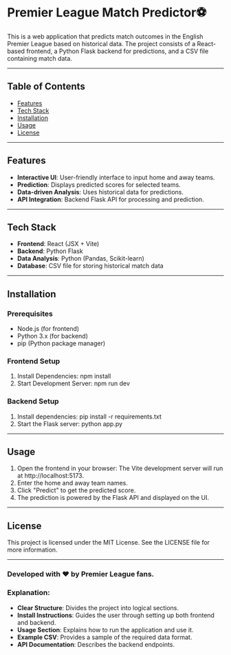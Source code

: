 # Premier League Match Predictor⚽

This is a web application that predicts match outcomes in the English Premier League based on historical data. The project consists of a React-based frontend, a Python Flask backend for predictions, and a CSV file containing match data.

---

## Table of Contents
- [Features](#features)
- [Tech Stack](#tech-stack)
- [Installation](#installation)
- [Usage](#usage)
- [License](#license)

---

## Features
- **Interactive UI**: User-friendly interface to input home and away teams.
- **Prediction**: Displays predicted scores for selected teams.
- **Data-driven Analysis**: Uses historical data for predictions.
- **API Integration**: Backend Flask API for processing and prediction.

---

## Tech Stack
- **Frontend**: React (JSX + Vite)
- **Backend**: Python Flask
- **Data Analysis**: Python (Pandas, Scikit-learn)
- **Database**: CSV file for storing historical match data

---

## Installation

### Prerequisites
- Node.js (for frontend)
- Python 3.x (for backend)
- pip (Python package manager)

### Frontend Setup
1. Install Dependencies:
   npm install
2. Start Development Server:
   npm run dev
   
### Backend Setup
1. Install dependencies:
 pip install -r requirements.txt
2. Start the Flask server:
 python app.py

---

## Usage
1. Open the frontend in your browser: The Vite development server will run at http://localhost:5173.
2. Enter the home and away team names.
3. Click "Predict" to get the predicted score.
4. The prediction is powered by the Flask API and displayed on the UI.

---

## License
This project is licensed under the MIT License. See the LICENSE file for more information.

---

### Developed with ❤️ by Premier League fans.

### Explanation:
- **Clear Structure**: Divides the project into logical sections.
- **Install Instructions**: Guides the user through setting up both frontend and backend.
- **Usage Section**: Explains how to run the application and use it.
- **Example CSV**: Provides a sample of the required data format.
- **API Documentation**: Describes the backend endpoints. 
